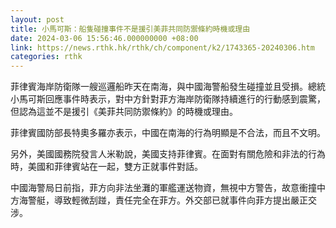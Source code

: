 ```yaml
---
layout: post
title: 小馬可斯：船隻碰撞事件不是援引美菲共同防禦條約時機或理由
date: 2024-03-06 15:56:46.000000000 +08:00
link: https://news.rthk.hk/rthk/ch/component/k2/1743365-20240306.htm
categories: rthk
---
```


菲律賓海岸防衛隊一艘巡邏船昨天在南海，與中國海警船發生碰撞並且受損。總統小馬可斯回應事件時表示，對中方針對菲方海岸防衛隊持續進行的行動感到震驚，但認為這並不是援引《美菲共同防禦條約》的時機或理由。

菲律賓國防部長特奧多羅亦表示，中國在南海的行為明顯是不合法，而且不文明。

另外，美國國務院發言人米勒說，美國支持菲律賓。在面對有關危險和非法的行為時，美國和菲律賓站在一起，雙方正就事件對話。

中國海警局日前指，菲方向非法坐灘的軍艦運送物資，無視中方警告，故意衝撞中方海警艇，導致輕微刮踫，責任完全在菲方。外交部已就事件向菲方提出嚴正交涉。
